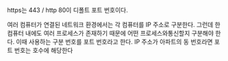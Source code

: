 https는 443 / http 80이 디폴트 포트 번호이다.

여러 컴퓨터가 연결된 네트워크 환경에서는 각 컴퓨터를 IP 주소로 구분한다. 그런데 한 컴퓨터 내에도 
여러 프로세스가 존재하기 때문에 어떤 프로세스와통신할지 구분해야 한다. 
이때  사용하는 구분 번호를 포트 번호라고 한다. 
IP 주소가 아파트의 동 번호라면 포트 번호는 호수에 해당한다